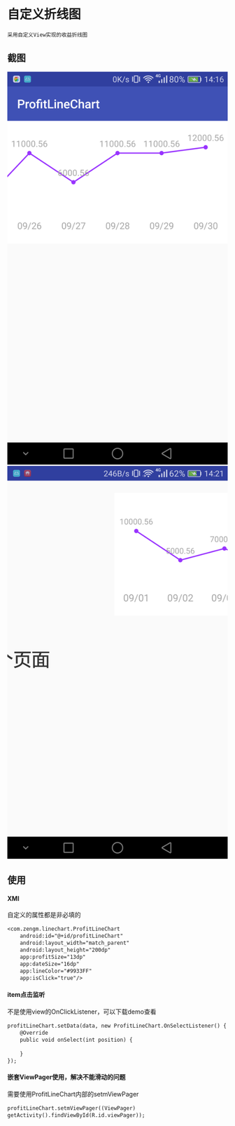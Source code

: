 # 自定义折线图
    采用自定义View实现的收益折线图

## 截图
![Alt text](https://github.com/ZengMingLove/ProfitLineChart/raw/master/screenshot/Screenshot01.png)
![Alt text](https://github.com/ZengMingLove/ProfitLineChart/raw/master/screenshot/Screenshot02.png)

## 使用
#### XMl
自定义的属性都是非必填的

    <com.zengm.linechart.ProfitLineChart
        android:id="@+id/profitLineChart"
        android:layout_width="match_parent"
        android:layout_height="200dp"
        app:profitSize="13dp"
        app:dateSize="16dp"
        app:lineColor="#9933FF"
        app:isClick="true"/>
        
#### item点击监听
不是使用view的OnClickListener，可以下载demo查看

    profitLineChart.setData(data, new ProfitLineChart.OnSelectListener() {
        @Override
        public void onSelect(int position) {
        
        }
    });
    
#### 嵌套ViewPager使用，解决不能滑动的问题
需要使用ProfitLineChart内部的setmViewPager

    profitLineChart.setmViewPager((ViewPager) getActivity().findViewById(R.id.viewPager));